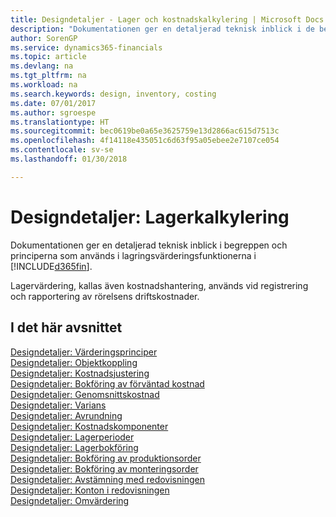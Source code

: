 ```yaml
---
title: Designdetaljer - Lager och kostnadskalkylering | Microsoft Docs
description: "Dokumentationen ger en detaljerad teknisk inblick i de begrepp och principer som används i funktionerna för lagerkostnader i Finance and Operations, Business edition."
author: SorenGP
ms.service: dynamics365-financials
ms.topic: article
ms.devlang: na
ms.tgt_pltfrm: na
ms.workload: na
ms.search.keywords: design, inventory, costing
ms.date: 07/01/2017
ms.author: sgroespe
ms.translationtype: HT
ms.sourcegitcommit: bec0619be0a65e3625759e13d2866ac615d7513c
ms.openlocfilehash: 4f14118e435051c6d63f95a05ebee2e7107ce054
ms.contentlocale: sv-se
ms.lasthandoff: 01/30/2018

---
```

# <a name="design-details-inventory-costing"></a>Designdetaljer: Lagerkalkylering
Dokumentationen ger en detaljerad teknisk inblick i begreppen och principerna som används i lagringsvärderingsfunktionerna i [!INCLUDE[d365fin](includes/d365fin_md.md)].  

Lagervärdering, kallas även kostnadshantering, används vid registrering och rapportering av rörelsens driftskostnader.  

## <a name="in-this-section"></a>I det här avsnittet  
[Designdetaljer: Värderingsprinciper](design-details-costing-methods.md)  
[Designdetaljer: Objektkoppling](design-details-item-application.md)  
[Designdetaljer: Kostnadsjustering](design-details-cost-adjustment.md)  
[Designdetaljer: Bokföring av förväntad kostnad](design-details-expected-cost-posting.md)  
[Designdetaljer: Genomsnittskostnad](design-details-average-cost.md)  
[Designdetaljer: Varians](design-details-variance.md)  
[Designdetaljer: Avrundning](design-details-rounding.md)  
[Designdetaljer: Kostnadskomponenter](design-details-cost-components.md)  
[Designdetaljer: Lagerperioder](design-details-inventory-periods.md)  
[Designdetaljer: Lagerbokföring](design-details-inventory-posting.md)  
[Designdetaljer: Bokföring av produktionsorder](design-details-production-order-posting.md)  
[Designdetaljer: Bokföring av monteringsorder](design-details-assembly-order-posting.md)  
[Designdetaljer: Avstämning med redovisningen](design-details-reconciliation-with-the-general-ledger.md)  
[Designdetaljer: Konton i redovisningen](design-details-accounts-in-the-general-ledger.md)  
[Designdetaljer: Omvärdering](design-details-revaluation.md)

